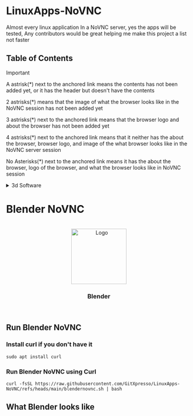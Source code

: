 # LinuxApps-NoVNC
Almost every linux application In a NoVNC server, yes the apps will be tested, Any contributors would be great helping me make this project a list not faster
## Table of Contents
>[!IMPORTANT]
> A astrisk(*) next to the anchored link means the contents has not been added yet, or it has the header but doesn't have the contents
>
> 2 astrisks(*) means that the image of what the browser looks like in the NoVNC session has not been added yet
>
> 3 astrisks(*) next to the anchored link means that the browser logo and about the browser has not been added yet
>
> 4 astrisks(*) next to the anchored link means that it neither has the about the browser, browser logo, and image of the what browser looks like in the NoVNC server session
>
> No Asterisks(*) next to the anchored link means it has the about the browser, logo of the browser, and what the browser looks like in NoVNC session

<details><summary>3d Software</summary>
  
<details><summary>3d CAD</summary>
  
[Blender NoVNC](#Blender-NoVNC)

</details>



</details>





  


# Blender NoVNC

<br/>
<div align="center">
  <a href="https://blender.org">
    <img src="  " alt="Logo" width="150" height="150">
  </a>

  <h3 align="center">Blender</h3>

  <p align="center">
       
  <br/>
</div>

## Run Blender NoVNC
### Install curl if you don't have it
``` 
sudo apt install curl
```
### Run Blender NoVNC using Curl
```
curl -fsSL https://raw.githubusercontent.com/GitXpresso/LinuxApps-NoVNC/refs/heads/main/blendernovnc.sh | bash
```
## What Blender looks like
